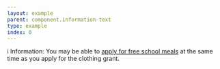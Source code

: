 ```yaml
---
layout: example
parent: component.information-text
type: example
index: 0
---
```


<div class="information-text">
    <span class="information-text__icon" aria-hidden="true">i</span>
    <span class="information-text__text">
        <span class="hidden">Information:</span>
        You may be able to <a href="#">apply for free school meals</a> at the same time as you apply for the clothing grant.
    </span>
</div>

